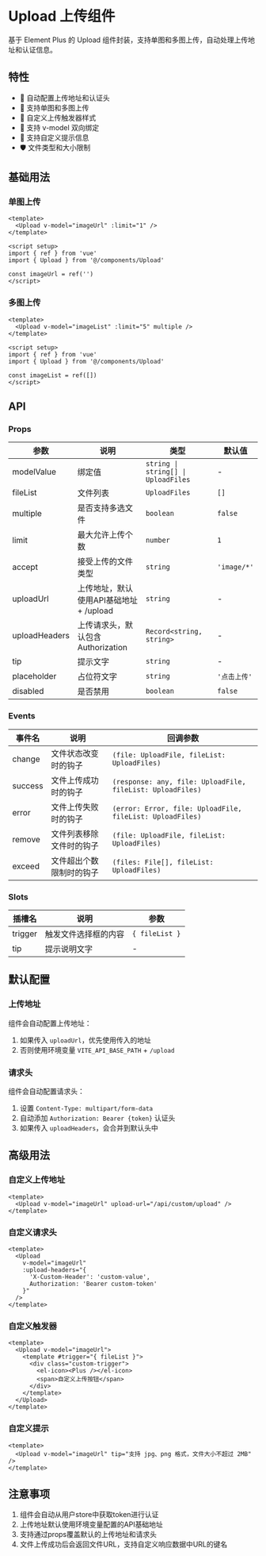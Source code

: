 # Upload 上传组件

基于 Element Plus 的 Upload 组件封装，支持单图和多图上传，自动处理上传地址和认证信息。

## 特性

- 🚀 自动配置上传地址和认证头
- 📸 支持单图和多图上传
- 🎨 自定义上传触发器样式
- 🔄 支持 v-model 双向绑定
- 📝 支持自定义提示信息
- 🛡️ 文件类型和大小限制

## 基础用法

### 单图上传

```vue
<template>
  <Upload v-model="imageUrl" :limit="1" />
</template>

<script setup>
import { ref } from 'vue'
import { Upload } from '@/components/Upload'

const imageUrl = ref('')
</script>
```

### 多图上传

```vue
<template>
  <Upload v-model="imageList" :limit="5" multiple />
</template>

<script setup>
import { ref } from 'vue'
import { Upload } from '@/components/Upload'

const imageList = ref([])
</script>
```

## API

### Props

| 参数 | 说明 | 类型 | 默认值 |
| --- | --- | --- | --- |
| modelValue | 绑定值 | `string \| string[] \| UploadFiles` | - |
| fileList | 文件列表 | `UploadFiles` | `[]` |
| multiple | 是否支持多选文件 | `boolean` | `false` |
| limit | 最大允许上传个数 | `number` | `1` |
| accept | 接受上传的文件类型 | `string` | `'image/*'` |
| uploadUrl | 上传地址，默认使用API基础地址 + /upload | `string` | - |
| uploadHeaders | 上传请求头，默认包含Authorization | `Record<string, string>` | - |
| tip | 提示文字 | `string` | - |
| placeholder | 占位符文字 | `string` | `'点击上传'` |
| disabled | 是否禁用 | `boolean` | `false` |

### Events

| 事件名  | 说明                     | 回调参数                                                   |
| ------- | ------------------------ | ---------------------------------------------------------- |
| change  | 文件状态改变时的钩子     | `(file: UploadFile, fileList: UploadFiles)`                |
| success | 文件上传成功时的钩子     | `(response: any, file: UploadFile, fileList: UploadFiles)` |
| error   | 文件上传失败时的钩子     | `(error: Error, file: UploadFile, fileList: UploadFiles)`  |
| remove  | 文件列表移除文件时的钩子 | `(file: UploadFile, fileList: UploadFiles)`                |
| exceed  | 文件超出个数限制时的钩子 | `(files: File[], fileList: UploadFiles)`                   |

### Slots

| 插槽名  | 说明                 | 参数           |
| ------- | -------------------- | -------------- |
| trigger | 触发文件选择框的内容 | `{ fileList }` |
| tip     | 提示说明文字         | -              |

## 默认配置

### 上传地址

组件会自动配置上传地址：

1. 如果传入 `uploadUrl`，优先使用传入的地址
2. 否则使用环境变量 `VITE_API_BASE_PATH` + `/upload`

### 请求头

组件会自动配置请求头：

1. 设置 `Content-Type: multipart/form-data`
2. 自动添加 `Authorization: Bearer {token}` 认证头
3. 如果传入 `uploadHeaders`，会合并到默认头中

## 高级用法

### 自定义上传地址

```vue
<template>
  <Upload v-model="imageUrl" upload-url="/api/custom/upload" />
</template>
```

### 自定义请求头

```vue
<template>
  <Upload
    v-model="imageUrl"
    :upload-headers="{
      'X-Custom-Header': 'custom-value',
      Authorization: 'Bearer custom-token'
    }"
  />
</template>
```

### 自定义触发器

```vue
<template>
  <Upload v-model="imageUrl">
    <template #trigger="{ fileList }">
      <div class="custom-trigger">
        <el-icon><Plus /></el-icon>
        <span>自定义上传按钮</span>
      </div>
    </template>
  </Upload>
</template>
```

### 自定义提示

```vue
<template>
  <Upload v-model="imageUrl" tip="支持 jpg、png 格式，文件大小不超过 2MB" />
</template>
```

## 注意事项

1. 组件会自动从用户store中获取token进行认证
2. 上传地址默认使用环境变量配置的API基础地址
3. 支持通过props覆盖默认的上传地址和请求头
4. 文件上传成功后会返回文件URL，支持自定义响应数据中URL的键名

